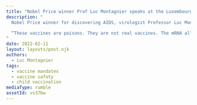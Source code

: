 ```yaml
---
title: "Nobel Price winner Prof Luc Montagnier speaks at the Luxembourg Parliament on covid vaccine danger"
description: "
  Nobel Price winner for discovering AIDS, virologist Professor Luc Montagnier, speaks at the Luxembourg Parliament (12th of January):

  “These vaccines are poisons. They are not real vaccines. The mRNA allows its message to be transcribed throughout the body, uncontrollably. No one can say for each of us where these messages will go. This is therefore a terrible unknown. And in fact we are now learning that this is a work published over a year ago that these mRNAs contain an area that we can call prion, which is an area capable of introducing protein modifications in an unpredictable way. As a doctor I knew 21 people who received 2 doses of Pfizer vaccine, there is another person who received Moderna. The 21 died of Creutzfeldt-Jakob disease caused by prions. The 3 vaccines Pfizer, AstraZeneca, Moderna contain a sequence identified by Information Technology as transformation into a prion. There is therefore a known risk to human health.”
"
date: 2022-02-11
layout: layouts/post.njk
authors:
  - Luc Montagnier
tags:
  - vaccine mandates
  - vaccine safety
  - child vaccination
mediaType: rumble
assetId: vs37bw
---
```

